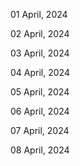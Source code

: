 01 April, 2024

02 April, 2024

03 April, 2024

04 April, 2024

05 April, 2024

06 April, 2024

07 April, 2024

08 April, 2024